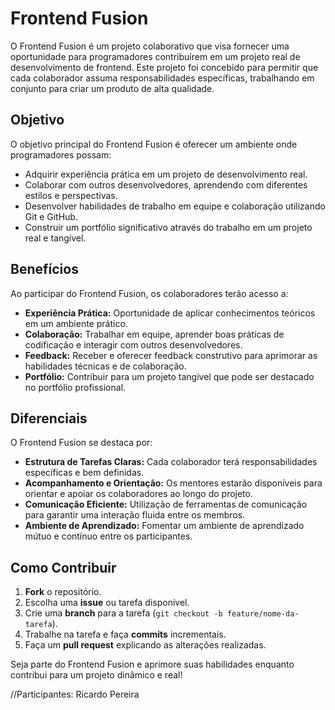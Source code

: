 # Frontend Fusion

O Frontend Fusion é um projeto colaborativo que visa fornecer uma oportunidade para programadores contribuírem em um projeto real de desenvolvimento de frontend. Este projeto foi concebido para permitir que cada colaborador assuma responsabilidades específicas, trabalhando em conjunto para criar um produto de alta qualidade.

## Objetivo

O objetivo principal do Frontend Fusion é oferecer um ambiente onde programadores possam:

- Adquirir experiência prática em um projeto de desenvolvimento real.
- Colaborar com outros desenvolvedores, aprendendo com diferentes estilos e perspectivas.
- Desenvolver habilidades de trabalho em equipe e colaboração utilizando Git e GitHub.
- Construir um portfólio significativo através do trabalho em um projeto real e tangível.

## Benefícios

Ao participar do Frontend Fusion, os colaboradores terão acesso a:

- **Experiência Prática:** Oportunidade de aplicar conhecimentos teóricos em um ambiente prático.
- **Colaboração:** Trabalhar em equipe, aprender boas práticas de codificação e interagir com outros desenvolvedores.
- **Feedback:** Receber e oferecer feedback construtivo para aprimorar as habilidades técnicas e de colaboração.
- **Portfólio:** Contribuir para um projeto tangível que pode ser destacado no portfólio profissional.

## Diferenciais

O Frontend Fusion se destaca por:

- **Estrutura de Tarefas Claras:** Cada colaborador terá responsabilidades específicas e bem definidas.
- **Acompanhamento e Orientação:** Os mentores estarão disponíveis para orientar e apoiar os colaboradores ao longo do projeto.
- **Comunicação Eficiente:** Utilização de ferramentas de comunicação para garantir uma interação fluida entre os membros.
- **Ambiente de Aprendizado:** Fomentar um ambiente de aprendizado mútuo e contínuo entre os participantes.

## Como Contribuir

1. **Fork** o repositório.
2. Escolha uma **issue** ou tarefa disponível.
3. Crie uma **branch** para a tarefa (`git checkout -b feature/nome-da-tarefa`).
4. Trabalhe na tarefa e faça **commits** incrementais.
5. Faça um **pull request** explicando as alterações realizadas.

Seja parte do Frontend Fusion e aprimore suas habilidades enquanto contribui para um projeto dinâmico e real!




//Participantes: Ricardo Pereira

